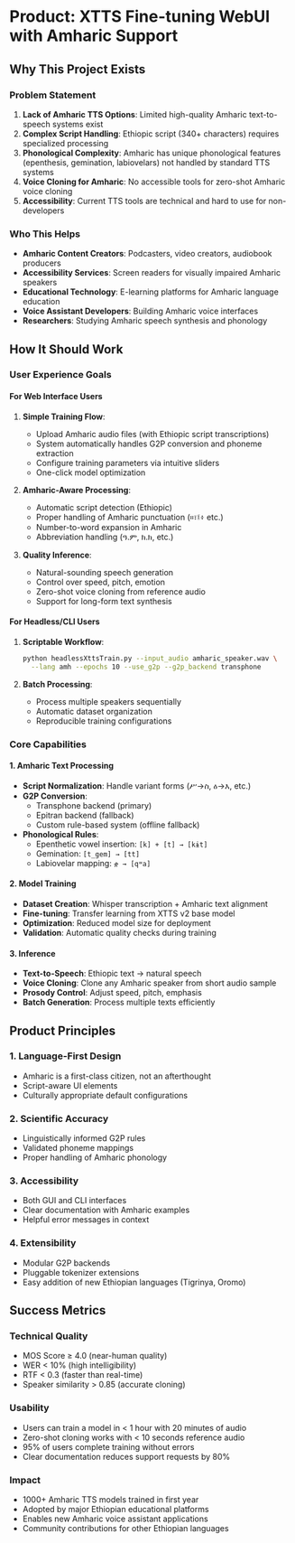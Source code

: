 # Product: XTTS Fine-tuning WebUI with Amharic Support

## Why This Project Exists

### Problem Statement
1. **Lack of Amharic TTS Options**: Limited high-quality Amharic text-to-speech systems exist
2. **Complex Script Handling**: Ethiopic script (340+ characters) requires specialized processing
3. **Phonological Complexity**: Amharic has unique phonological features (epenthesis, gemination, labiovelars) not handled by standard TTS systems
4. **Voice Cloning for Amharic**: No accessible tools for zero-shot Amharic voice cloning
5. **Accessibility**: Current TTS tools are technical and hard to use for non-developers

### Who This Helps
- **Amharic Content Creators**: Podcasters, video creators, audiobook producers
- **Accessibility Services**: Screen readers for visually impaired Amharic speakers
- **Educational Technology**: E-learning platforms for Amharic language education
- **Voice Assistant Developers**: Building Amharic voice interfaces
- **Researchers**: Studying Amharic speech synthesis and phonology

## How It Should Work

### User Experience Goals

#### For Web Interface Users
1. **Simple Training Flow**:
   - Upload Amharic audio files (with Ethiopic script transcriptions)
   - System automatically handles G2P conversion and phoneme extraction
   - Configure training parameters via intuitive sliders
   - One-click model optimization

2. **Amharic-Aware Processing**:
   - Automatic script detection (Ethiopic)
   - Proper handling of Amharic punctuation (።፣፤፥ etc.)
   - Number-to-word expansion in Amharic
   - Abbreviation handling (ዓ.ም, ክ.ክ, etc.)

3. **Quality Inference**:
   - Natural-sounding speech generation
   - Control over speed, pitch, emotion
   - Zero-shot voice cloning from reference audio
   - Support for long-form text synthesis

#### For Headless/CLI Users
1. **Scriptable Workflow**:
   ```bash
   python headlessXttsTrain.py --input_audio amharic_speaker.wav \
     --lang amh --epochs 10 --use_g2p --g2p_backend transphone
   ```

2. **Batch Processing**:
   - Process multiple speakers sequentially
   - Automatic dataset organization
   - Reproducible training configurations

### Core Capabilities

#### 1. Amharic Text Processing
- **Script Normalization**: Handle variant forms (ሥ→ስ, ዕ→እ, etc.)
- **G2P Conversion**: 
  - Transphone backend (primary)
  - Epitran backend (fallback)
  - Custom rule-based system (offline fallback)
- **Phonological Rules**:
  - Epenthetic vowel insertion: `[k] + [t] → [kɨt]`
  - Gemination: `[t_gem] → [tt]`
  - Labiovelar mapping: `ቋ → [qʷa]`

#### 2. Model Training
- **Dataset Creation**: Whisper transcription + Amharic text alignment
- **Fine-tuning**: Transfer learning from XTTS v2 base model
- **Optimization**: Reduced model size for deployment
- **Validation**: Automatic quality checks during training

#### 3. Inference
- **Text-to-Speech**: Ethiopic text → natural speech
- **Voice Cloning**: Clone any Amharic speaker from short audio sample
- **Prosody Control**: Adjust speed, pitch, emphasis
- **Batch Generation**: Process multiple texts efficiently

## Product Principles

### 1. Language-First Design
- Amharic is a first-class citizen, not an afterthought
- Script-aware UI elements
- Culturally appropriate default configurations

### 2. Scientific Accuracy
- Linguistically informed G2P rules
- Validated phoneme mappings
- Proper handling of Amharic phonology

### 3. Accessibility
- Both GUI and CLI interfaces
- Clear documentation with Amharic examples
- Helpful error messages in context

### 4. Extensibility
- Modular G2P backends
- Pluggable tokenizer extensions
- Easy addition of new Ethiopian languages (Tigrinya, Oromo)

## Success Metrics

### Technical Quality
- MOS Score ≥ 4.0 (near-human quality)
- WER < 10% (high intelligibility)
- RTF < 0.3 (faster than real-time)
- Speaker similarity > 0.85 (accurate cloning)

### Usability
- Users can train a model in < 1 hour with 20 minutes of audio
- Zero-shot cloning works with < 10 seconds reference audio
- 95% of users complete training without errors
- Clear documentation reduces support requests by 80%

### Impact
- 1000+ Amharic TTS models trained in first year
- Adopted by major Ethiopian educational platforms
- Enables new Amharic voice assistant applications
- Community contributions for other Ethiopian languages
